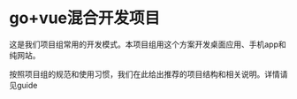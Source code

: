 # go+vue混合开发项目

这是我们项目组常用的开发模式。本项目组用这个方案开发桌面应用、手机app和纯网站。

按照项目组的规范和使用习惯，我们在此给出推荐的项目结构和相关说明。详情请见guide

